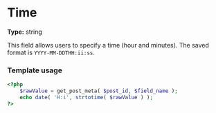 # Time

**Type:** string

This field allows users to specify a time (hour and minutes).
The saved format is `YYYY-MM-DDTHH:ii:ss`.

### Template usage

```php
<?php
	$rawValue = get_post_meta( $post_id, $field_name );
	echo date( 'H:i', strtotime( $rawValue ) );
?>
```

